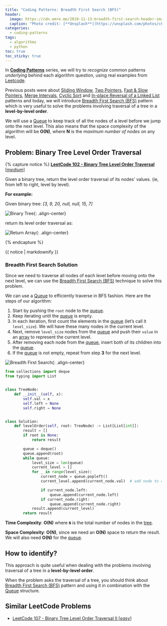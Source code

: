 ```yaml
---
title: "Coding Patterns: Breadth First Search (BFS)"
header:
  image: https://cdn.emre.me/2019-11-13-breadth-first-search-header-image.jpg
  caption: "Photo credit: [**Unsplash**](https://unsplash.com/photos/c6qF_lYvu2I)"
categories:
  - coding-patterns
tags:
  - algorithms
  - python
toc: true
toc_sticky: true
---
```


In **[Coding Patterns](https://emre.me/categories/#coding-patterns)** series, we will try to *recognize* common patterns *underlying* behind each algorithm question, using real examples from [Leetcode](https://leetcode.com/).

Previous posts were about [Sliding Window](https://emre.me/coding-patterns/sliding-window/), [Two Pointers](https://emre.me/coding-patterns/two-pointers/), [Fast & Slow Pointers](https://emre.me/coding-patterns/fast-slow-pointers/), [Merge Intervals](https://emre.me/coding-patterns/merge-intervals/), [Cyclic Sort](https://emre.me/coding-patterns/cyclic-sort/) and [In-place Reversal of a Linked List](https://emre.me/coding-patterns/in-place-reversal-of-a-linked-list/) patterns and today, we will introduce [Breadth First Search (BFS)](https://emre.me/coding-patterns/breadth-first-search/) pattern which is very useful to solve the problems involving traversal of a tree in a **level-by-level order**.

We will use a [Queue](https://emre.me/data-structures/stacks-and-queues/#queues) to keep track of all the nodes of a level before we jump onto the next level. This also means that the space complexity of the algorithm will be **O(N)**, where **N** is the *maximum number of nodes* on any level.

## Problem: Binary Tree Level Order Traversal ##
{% capture notice %}
[**LeetCode 102 - Binary Tree Level Order Traversal** [*medium*]](https://leetcode.com/problems/binary-tree-level-order-traversal/)

Given a binary tree, return the level order traversal of its nodes' values. (ie, from left to right, level by level).

**For example:**

Given binary tree: *[3, 9, 20, null, null, 15, 7]*

![Binary Tree](https://cdn.emre.me/2019-11-13-level-order-traversal-tree.png){: .align-center}

return its level order traversal as:

![Return Array](https://cdn.emre.me/2019-11-13-level-order-traversal-array.png){: .align-center}

{% endcapture %}

<div class="notice--info">
  {{ notice | markdownify }}
</div>

### Breadth First Search Solution ###

Since we need to traverse all nodes of each level before moving onto the next level, we can use the [Breadth First Search (BFS)](https://emre.me/coding-patterns/breadth-first-search/) technique to solve this problem.

We can use a [Queue](https://emre.me/data-structures/stacks-and-queues/#queues) to efficiently traverse in BFS fashion. Here are the steps of our algorithm:

1. Start by pushing the `root` node to the [queue](https://emre.me/data-structures/stacks-and-queues/#queues).
2. Keep iterating until the [queue](https://emre.me/data-structures/stacks-and-queues/#queues) is empty.
3. In each iteration, first count the elements in the [queue](https://emre.me/data-structures/stacks-and-queues/#queues) (let’s call it `level_size`). We will have these many nodes in the current level.
4. Next, remove `level_size` nodes from the [queue](https://emre.me/data-structures/stacks-and-queues/#queues) and push their `value` in an [array](https://emre.me/data-structures/lists/) to represent the current level.
5. After removing each node from the [queue](https://emre.me/data-structures/stacks-and-queues/#queues), insert both of its children into the [queue](https://emre.me/data-structures/stacks-and-queues/#queues).
6. If the [queue](https://emre.me/data-structures/stacks-and-queues/#queues) is not empty, repeat from step **3** for the next level.

![Breadth First Search](https://cdn.emre.me/2019-11-13-level-order-traversal.gif){: .align-center}

```python
from collections import deque
from typing import List


class TreeNode:
    def __init__(self, x):
        self.val = x
        self.left = None
        self.right = None


class Solution:
    def levelOrder(self, root: TreeNode) -> List[List[int]]:
        result = []
        if root is None:
            return result

        queue = deque()
        queue.append(root)
        while queue:
            level_size = len(queue)
            current_level = []
            for _ in range(level_size):
                current_node = queue.popleft()
                current_level.append(current_node.val)  # add node to current level

                if current_node.left:
                    queue.append(current_node.left)
                if current_node.right:
                    queue.append(current_node.right)
            result.append(current_level)
        return result
```
**Time Complexity**: **O(N)** where **`N`** is the total number of nodes in the [tree](https://emre.me/data-structures/binary-tree/).

**Space Complexity**: **O(N)**, since we need an **O(N)** space to return the result. We will also need **O(N)** for the [queue](https://emre.me/data-structures/stacks-and-queues/#queues).

## How to identify? ##

This approach is quite useful when dealing with the problems involving traversal of a tree in a **level-by-level order**.

When the problem asks the traversal of a tree, you should think about [Breadth First Search (BFS)](https://emre.me/coding-patterns/breadth-first-search/) pattern and using it in combination with the [Queue](https://emre.me/data-structures/stacks-and-queues/#queues) structure.

## Similar LeetCode Problems ##
* [LeetCode 107 - Binary Tree Level Order Traversal II [*easy*]](https://leetcode.com/problems/binary-tree-level-order-traversal-ii/)
